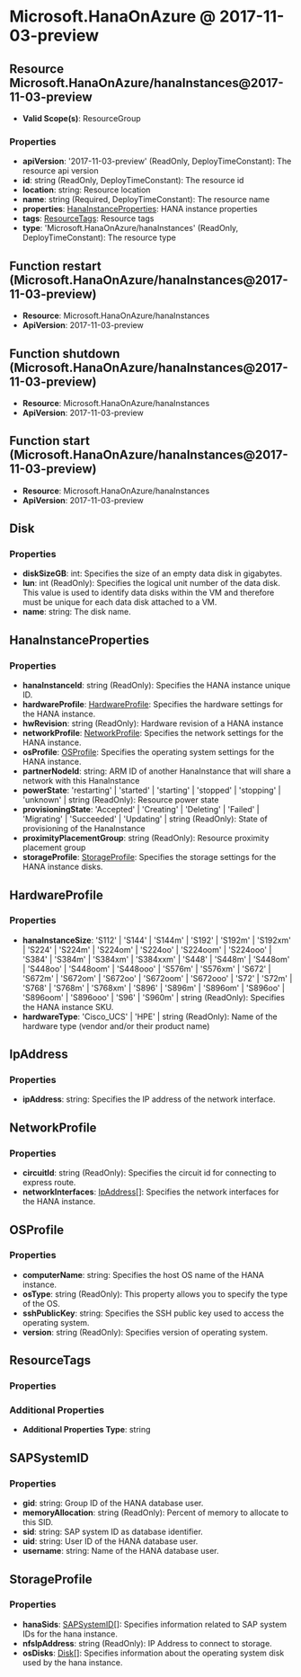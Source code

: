 # Microsoft.HanaOnAzure @ 2017-11-03-preview

## Resource Microsoft.HanaOnAzure/hanaInstances@2017-11-03-preview
* **Valid Scope(s)**: ResourceGroup
### Properties
* **apiVersion**: '2017-11-03-preview' (ReadOnly, DeployTimeConstant): The resource api version
* **id**: string (ReadOnly, DeployTimeConstant): The resource id
* **location**: string: Resource location
* **name**: string (Required, DeployTimeConstant): The resource name
* **properties**: [HanaInstanceProperties](#hanainstanceproperties): HANA instance properties
* **tags**: [ResourceTags](#resourcetags): Resource tags
* **type**: 'Microsoft.HanaOnAzure/hanaInstances' (ReadOnly, DeployTimeConstant): The resource type

## Function restart (Microsoft.HanaOnAzure/hanaInstances@2017-11-03-preview)
* **Resource**: Microsoft.HanaOnAzure/hanaInstances
* **ApiVersion**: 2017-11-03-preview

## Function shutdown (Microsoft.HanaOnAzure/hanaInstances@2017-11-03-preview)
* **Resource**: Microsoft.HanaOnAzure/hanaInstances
* **ApiVersion**: 2017-11-03-preview

## Function start (Microsoft.HanaOnAzure/hanaInstances@2017-11-03-preview)
* **Resource**: Microsoft.HanaOnAzure/hanaInstances
* **ApiVersion**: 2017-11-03-preview

## Disk
### Properties
* **diskSizeGB**: int: Specifies the size of an empty data disk in gigabytes.
* **lun**: int (ReadOnly): Specifies the logical unit number of the data disk. This value is used to identify data disks within the VM and therefore must be unique for each data disk attached to a VM.
* **name**: string: The disk name.

## HanaInstanceProperties
### Properties
* **hanaInstanceId**: string (ReadOnly): Specifies the HANA instance unique ID.
* **hardwareProfile**: [HardwareProfile](#hardwareprofile): Specifies the hardware settings for the HANA instance.
* **hwRevision**: string (ReadOnly): Hardware revision of a HANA instance
* **networkProfile**: [NetworkProfile](#networkprofile): Specifies the network settings for the HANA instance.
* **osProfile**: [OSProfile](#osprofile): Specifies the operating system settings for the HANA instance.
* **partnerNodeId**: string: ARM ID of another HanaInstance that will share a network with this HanaInstance
* **powerState**: 'restarting' | 'started' | 'starting' | 'stopped' | 'stopping' | 'unknown' | string (ReadOnly): Resource power state
* **provisioningState**: 'Accepted' | 'Creating' | 'Deleting' | 'Failed' | 'Migrating' | 'Succeeded' | 'Updating' | string (ReadOnly): State of provisioning of the HanaInstance
* **proximityPlacementGroup**: string (ReadOnly): Resource proximity placement group
* **storageProfile**: [StorageProfile](#storageprofile): Specifies the storage settings for the HANA instance disks.

## HardwareProfile
### Properties
* **hanaInstanceSize**: 'S112' | 'S144' | 'S144m' | 'S192' | 'S192m' | 'S192xm' | 'S224' | 'S224m' | 'S224om' | 'S224oo' | 'S224oom' | 'S224ooo' | 'S384' | 'S384m' | 'S384xm' | 'S384xxm' | 'S448' | 'S448m' | 'S448om' | 'S448oo' | 'S448oom' | 'S448ooo' | 'S576m' | 'S576xm' | 'S672' | 'S672m' | 'S672om' | 'S672oo' | 'S672oom' | 'S672ooo' | 'S72' | 'S72m' | 'S768' | 'S768m' | 'S768xm' | 'S896' | 'S896m' | 'S896om' | 'S896oo' | 'S896oom' | 'S896ooo' | 'S96' | 'S960m' | string (ReadOnly): Specifies the HANA instance SKU.
* **hardwareType**: 'Cisco_UCS' | 'HPE' | string (ReadOnly): Name of the hardware type (vendor and/or their product name)

## IpAddress
### Properties
* **ipAddress**: string: Specifies the IP address of the network interface.

## NetworkProfile
### Properties
* **circuitId**: string (ReadOnly): Specifies the circuit id for connecting to express route.
* **networkInterfaces**: [IpAddress](#ipaddress)[]: Specifies the network interfaces for the HANA instance.

## OSProfile
### Properties
* **computerName**: string: Specifies the host OS name of the HANA instance.
* **osType**: string (ReadOnly): This property allows you to specify the type of the OS.
* **sshPublicKey**: string: Specifies the SSH public key used to access the operating system.
* **version**: string (ReadOnly): Specifies version of operating system.

## ResourceTags
### Properties
### Additional Properties
* **Additional Properties Type**: string

## SAPSystemID
### Properties
* **gid**: string: Group ID of the HANA database user.
* **memoryAllocation**: string (ReadOnly): Percent of memory to allocate to this SID.
* **sid**: string: SAP system ID as database identifier.
* **uid**: string: User ID of the HANA database user.
* **username**: string: Name of the HANA database user.

## StorageProfile
### Properties
* **hanaSids**: [SAPSystemID](#sapsystemid)[]: Specifies information related to SAP system IDs for the hana instance.
* **nfsIpAddress**: string (ReadOnly): IP Address to connect to storage.
* **osDisks**: [Disk](#disk)[]: Specifies information about the operating system disk used by the hana instance.

